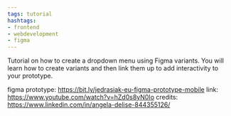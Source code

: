 ```yaml
---
tags: tutorial
hashtags:
- frontend
- webdevelopment
- figma
---
```


Tutorial on how to create a dropdown menu using Figma variants. You will learn how to create variants and then link them up to add interactivity to your prototype.

figma prototype: https://bit.ly/jedrasiak-eu-figma-prototype-mobile
link: https://www.youtube.com/watch?v=hZd0s8yN0Io
credits: https://www.linkedin.com/in/angela-delise-844355126/
